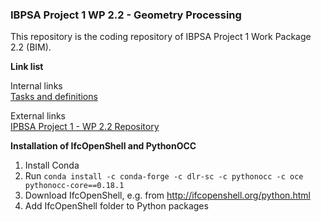 ### IBPSA Project 1 WP 2.2 - Geometry Processing

This repository is the coding repository of IBPSA Project 1 Work Package 2.2 (BIM).

**Link list**
  
Internal links  
[Tasks and definitions](https://github.com/e3dEF/IBPSA-WP-2.2/blob/master/Tasks%20and%20definitions.md)  
  
External links     
[IPBSA Project 1 - WP 2.2 Repository](https://github.com/ibpsa/project1/tree/master/wp_2_2_bim)

**Installation of IfcOpenShell and PythonOCC**  
 1. Install Conda  
 2. Run `conda install -c conda-forge -c dlr-sc -c pythonocc -c oce pythonocc-core==0.18.1`
 3. Download IfcOpenShell, e.g. from http://ifcopenshell.org/python.html  
 4. Add IfcOpenShell folder to Python packages
